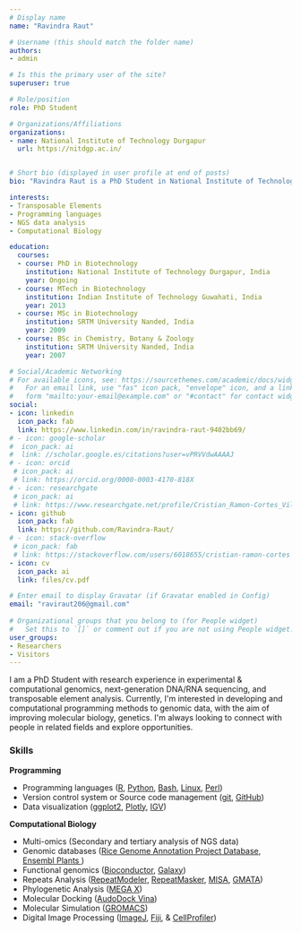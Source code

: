 ```yaml
---
# Display name
name: "Ravindra Raut"

# Username (this should match the folder name)
authors:
- admin

# Is this the primary user of the site?
superuser: true

# Role/position
role: PhD Student

# Organizations/Affiliations
organizations:
- name: National Institute of Technology Durgapur
  url: https://nitdgp.ac.in/


# Short bio (displayed in user profile at end of posts)
bio: "Ravindra Raut is a PhD Student in National Institute of Technology Durgapur"

interests:
- Transposable Elements
- Programming languages
- NGS data analysis
- Computational Biology 

education:
  courses:
  - course: PhD in Biotechnology
    institution: National Institute of Technology Durgapur, India
    year: Ongoing
  - course: MTech in Biotechnology
    institution: Indian Institute of Technology Guwahati, India
    year: 2013
  - course: MSc in Biotechnology
    institution: SRTM University Nanded, India
    year: 2009
  - course: BSc in Chemistry, Botany & Zoology
    institution: SRTM University Nanded, India
    year: 2007  

# Social/Academic Networking
# For available icons, see: https://sourcethemes.com/academic/docs/widgets/#icons
#   For an email link, use "fas" icon pack, "envelope" icon, and a link in the
#   form "mailto:your-email@example.com" or "#contact" for contact widget.
social:
- icon: linkedin
  icon_pack: fab
  link: https://www.linkedin.com/in/ravindra-raut-9402bb69/
# - icon: google-scholar
#  icon_pack: ai
#  link: //scholar.google.es/citations?user=vPRVVdwAAAAJ
# - icon: orcid
 # icon_pack: ai
 # link: https://orcid.org/0000-0003-4170-818X
# - icon: researchgate
 # icon_pack: ai
 # link: https://www.researchgate.net/profile/Cristian_Ramon-Cortes_Vilarrodona
- icon: github
  icon_pack: fab
  link: https://github.com/Ravindra-Raut/
# - icon: stack-overflow
 # icon_pack: fab
 # link: https://stackoverflow.com/users/6018655/cristian-ramon-cortes
- icon: cv
  icon_pack: ai
  link: files/cv.pdf

# Enter email to display Gravatar (if Gravatar enabled in Config)
email: "raviraut206@gmail.com"
  
# Organizational groups that you belong to (for People widget)
#   Set this to `[]` or comment out if you are not using People widget.  
user_groups:
- Researchers
- Visitors
---
```



I am a PhD Student with research experience in experimental & computational genomics, next-generation DNA/RNA sequencing, and transposable element analysis. Currently, I'm interested in developing and computational programming methods to genomic data, with the aim of improving molecular biology, genetics. I'm always looking to connect with people in related fields and explore opportunities.

### Skills ###
**Programming**
- Programming languages ([R](https://www.r-project.org/), [Python](https://www.python.org/), [Bash](https://www.gnu.org/software/bash/), [Linux](https://ubuntu.com/), [Perl](https://www.perl.org/))
- Version control system or Source code management ([git](https://git-scm.com/), [GitHub](https://github.com/))
- Data visualization ([ggplot2](https://ggplot2.tidyverse.org/), [Plotly](https://plotly.com/), [IGV](http://software.broadinstitute.org/software/igv/))<br/>

**Computational Biology**
- Multi-omics (Secondary and tertiary analysis of NGS data)
- Genomic databases ([Rice Genome Annotation Project Database](http://rice.plantbiology.msu.edu/), [Ensembl Plants ](http://plants.ensembl.org/index.html))
- Functional genomics ([Bioconductor](https://www.bioconductor.org/), [Galaxy](https://usegalaxy.org/))
- Repeats Analysis ([RepeatModeler](http://www.repeatmasker.org/RepeatModeler/), [RepeatMasker](http://www.repeatmasker.org/), [MISA](https://webblast.ipk-gatersleben.de/misa/), [GMATA](https://sourceforge.net/projects/gmata/files/?source=navbar))
- Phylogenetic Analysis ([MEGA X](https://www.megasoftware.net/))
- Molecular Docking ([AudoDock Vina](http://vina.scripps.edu/))
- Molecular Simulation ([GROMACS](https://www.gromacs.org/))
- Digital Image Processing ([ImageJ](https://imagej.net/ImageJ), [Fiji](https://imagej.net/Fiji), & [CellProfiler](https://cellprofiler.org/))


